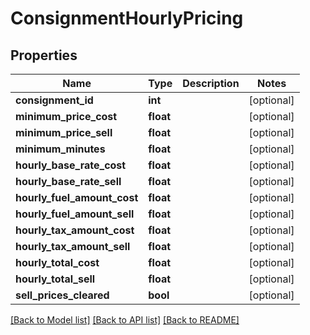 # ConsignmentHourlyPricing

## Properties
Name | Type | Description | Notes
------------ | ------------- | ------------- | -------------
**consignment_id** | **int** |  | [optional] 
**minimum_price_cost** | **float** |  | [optional] 
**minimum_price_sell** | **float** |  | [optional] 
**minimum_minutes** | **float** |  | [optional] 
**hourly_base_rate_cost** | **float** |  | [optional] 
**hourly_base_rate_sell** | **float** |  | [optional] 
**hourly_fuel_amount_cost** | **float** |  | [optional] 
**hourly_fuel_amount_sell** | **float** |  | [optional] 
**hourly_tax_amount_cost** | **float** |  | [optional] 
**hourly_tax_amount_sell** | **float** |  | [optional] 
**hourly_total_cost** | **float** |  | [optional] 
**hourly_total_sell** | **float** |  | [optional] 
**sell_prices_cleared** | **bool** |  | [optional] 

[[Back to Model list]](../README.md#documentation-for-models) [[Back to API list]](../README.md#documentation-for-api-endpoints) [[Back to README]](../README.md)

